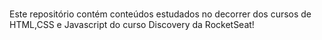###
Este repositório contém conteúdos estudados no decorrer dos cursos de HTML,CSS e Javascript do curso Discovery da RocketSeat!